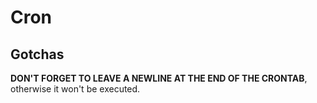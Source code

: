 # Cron

## Gotchas

**DON'T FORGET TO LEAVE A NEWLINE AT THE END OF THE CRONTAB**, otherwise it won't be executed.
